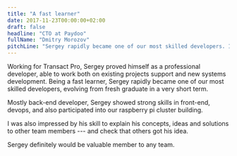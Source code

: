 ```yaml
---
title: "A fast learner"
date: 2017-11-23T00:00:00+02:00
draft: false
headline: "CTO at Paydoo"
fullName: "Dmitry Morozov"
pitchLine: "Sergey rapidly became one of our most skilled developers. I was also impressed by his skill to explain his concepts, ideas and solutions to other team members."
---
```


Working for Transact Pro, Sergey proved himself as a professional developer, able to work both on existing projects support and new systems development. Being a fast learner, Sergey rapidly became one of our most skilled developers, evolving from fresh graduate in a very short term.

Mostly back-end developer, Sergey showed strong skills in front-end, devops, and also participated into our raspberry pi cluster building.

I was also impressed by his skill to explain his concepts, ideas and solutions to other team members --- and check that others got his idea.

Sergey definitely would be valuable member to any team.
